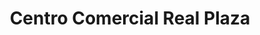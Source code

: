 ---
title: "Centro Comercial Real Plaza"
url: /piura/centro-comercial-real-plaza/
shop: centro comercial
---